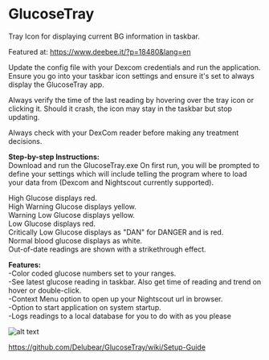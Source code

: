 # GlucoseTray
Tray Icon for displaying current BG information in taskbar.

Featured at: https://www.deebee.it/?p=18480&lang=en

Update the config file with your Dexcom credentials and run the application.  Ensure you go into your taskbar icon settings and ensure it's set to always display the GlucoseTray app.

Always verify the time of the last reading by hovering over the tray icon or clicking it.  Should it crash, the icon may stay in the taskbar but stop updating.

Always check with your DexCom reader before making any treatment decisions.


<strong>Step-by-step Instructions:</strong> <br>
Download and run the GlucoseTray.exe
On first run, you will be prompted to define your settings which will include telling the program where to load your data from (Dexcom and Nightscout currently supported).

High Glucose displays red. <br>
High Warning Glucose displays yellow. <br>
Warning Low Glucose displays yellow. <br>
Low Glucose displays red. <br>
Critically Low Glucose displays as "DAN" for DANGER and is red. <br>
Normal blood glucose displays as white. <br>
Out-of-date readings are shown with a strikethrough effect. <br>

<strong>Features:</strong> <br>
-Color coded glucose numbers set to your ranges. <br>
-See latest glucose reading in taskbar.  Also get time of reading and trend on hover or double-click. <br>
-Context Menu option to open up your Nightscout url in browser. <br>
-Option to start application on system startup. <br>
-Logs readings to a local database for you to do with as you please

![alt text](https://raw.githubusercontent.com/Delubear/GlucoseTray/master/2019-05-03_16-18-24.png)

https://github.com/Delubear/GlucoseTray/wiki/Setup-Guide